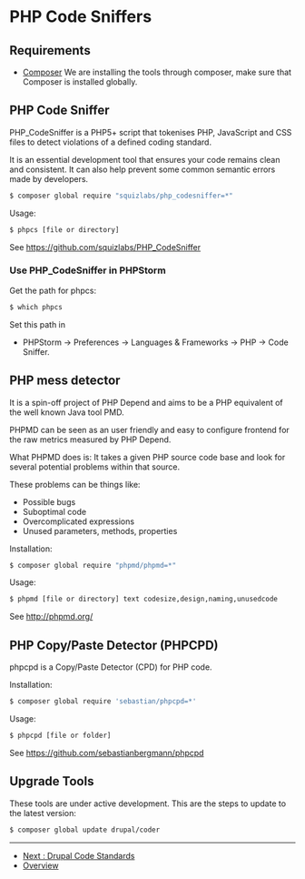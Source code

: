 # PHP Code Sniffers

## Requirements
* [Composer](PHP-Composer.md)
  We are installing the tools through composer, make sure that Composer is 
  installed globally.



## PHP Code Sniffer
PHP_CodeSniffer is a PHP5+ script that tokenises PHP, JavaScript and CSS files 
to detect violations of a defined coding standard. 

It is an essential development tool that ensures your code remains clean and 
consistent. It can also help prevent some common semantic errors made by 
developers.

```bash
$ composer global require "squizlabs/php_codesniffer=*"
```

Usage:

```bash
$ phpcs [file or directory]
```

See https://github.com/squizlabs/PHP_CodeSniffer



### Use PHP_CodeSniffer in PHPStorm
Get the path for phpcs:

```bash
$ which phpcs
```

Set this path in 
* PHPStorm -> Preferences -> Languages & Frameworks -> PHP -> Code Sniffer.



## PHP mess detector
It is a spin-off project of PHP Depend and aims to be a PHP equivalent of the 
well known Java tool PMD. 

PHPMD can be seen as an user friendly and easy to configure frontend for the 
raw metrics measured by PHP Depend.

What PHPMD does is: It takes a given PHP source code base and look for several 
potential problems within that source. 

These problems can be things like:

* Possible bugs
* Suboptimal code
* Overcomplicated expressions
* Unused parameters, methods, properties

Installation:

```bash
$ composer global require "phpmd/phpmd=*"
```

Usage:

```bash
$ phpmd [file or directory] text codesize,design,naming,unusedcode
```
  
See http://phpmd.org/



## PHP Copy/Paste Detector (PHPCPD)
phpcpd is a Copy/Paste Detector (CPD) for PHP code.

Installation:

```bash
$ composer global require 'sebastian/phpcpd=*'
```

Usage:

```bash
$ phpcpd [file or folder]
```

See https://github.com/sebastianbergmann/phpcpd



## Upgrade Tools
These tools are under active development. This are the steps to update to the 
latest version:

```bash
$ composer global update drupal/coder
```




---
* [Next : Drupal Code Standards](./Drupal-Code-Standards.md)
* [Overview](../README.md)

